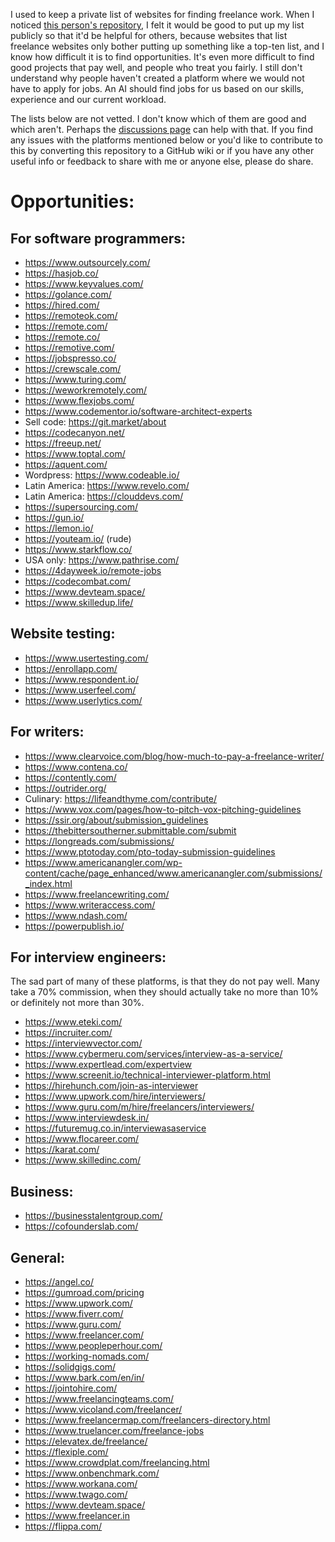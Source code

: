 I used to keep a private list of websites for finding freelance work. When I noticed [this person's repository](https://github.com/yanirs/established-remote), I felt it would be good to put up my list publicly so that it'd be helpful for others, because websites that list freelance websites only bother putting up something like a top-ten list, and I know how difficult it is to find opportunities. It's even more difficult to find good projects that pay well, and people who treat you fairly. I still don't understand why people haven't created a platform where we would not have to apply for jobs. An AI should find jobs for us based on our skills, experience and our current workload.   
  
The lists below are not vetted. I don't know which of them are good and which aren't. Perhaps the [discussions page](https://github.com/nav9/softwareFreelanceAndRemoteJobs/discussions) can help with that. If you find any issues with the platforms mentioned below or you'd like to contribute to this by converting this repository to a GitHub wiki or if you have any other useful info or feedback to share with me or anyone else, please do share.  
  
# Opportunities:  
## For software programmers:  
* https://www.outsourcely.com/
* https://hasjob.co/
* https://www.keyvalues.com/
* https://golance.com/
* https://hired.com/
* https://remoteok.com/
* https://remote.com/
* https://remote.co/
* https://remotive.com/
* https://jobspresso.co/
* https://crewscale.com/
* https://www.turing.com/
* https://weworkremotely.com/
* https://www.flexjobs.com/
* https://www.codementor.io/software-architect-experts
* Sell code: https://git.market/about
* https://codecanyon.net/
* https://freeup.net/
* https://www.toptal.com/
* https://aquent.com/
* Wordpress: https://www.codeable.io/
* Latin America: https://www.revelo.com/
* Latin America: https://clouddevs.com/
* https://supersourcing.com/
* https://gun.io/
* https://lemon.io/
* https://youteam.io/ (rude)
* https://www.starkflow.co/
* USA only: https://www.pathrise.com/
* https://4dayweek.io/remote-jobs
* https://codecombat.com/
* https://www.devteam.space/
* https://www.skilledup.life/
  
## Website testing:  
* https://www.usertesting.com/
* https://enrollapp.com/
* https://www.respondent.io/
* https://www.userfeel.com/
* https://www.userlytics.com/

## For writers:  
* https://www.clearvoice.com/blog/how-much-to-pay-a-freelance-writer/
* https://www.contena.co/
* https://contently.com/
* https://outrider.org/
* Culinary: https://lifeandthyme.com/contribute/
* https://www.vox.com/pages/how-to-pitch-vox-pitching-guidelines
* https://ssir.org/about/submission_guidelines
* https://thebittersoutherner.submittable.com/submit
* https://longreads.com/submissions/
* https://www.ptotoday.com/pto-today-submission-guidelines
* https://www.americanangler.com/wp-content/cache/page_enhanced/www.americanangler.com/submissions/_index.html
* https://www.freelancewriting.com/
* https://www.writeraccess.com/
* https://www.ndash.com/
* https://powerpublish.io/
  
## For interview engineers:  
The sad part of many of these platforms, is that they do not pay well. Many take a 70% commission, when they should actually take no more than 10% or definitely not more than 30%.
* https://www.eteki.com/
* https://incruiter.com/
* https://interviewvector.com/
* https://www.cybermeru.com/services/interview-as-a-service/
* https://www.expertlead.com/expertview
* https://www.screenit.io/technical-interviewer-platform.html
* https://hirehunch.com/join-as-interviewer
* https://www.upwork.com/hire/interviewers/
* https://www.guru.com/m/hire/freelancers/interviewers/
* https://www.interviewdesk.in/
* https://futuremug.co.in/interviewasaservice
* https://www.flocareer.com/
* https://karat.com/
* https://www.skilledinc.com/

## Business:
* https://businesstalentgroup.com/
* https://cofounderslab.com/
  
## General: 
* https://angel.co/ 
* https://gumroad.com/pricing
* https://www.upwork.com/
* https://www.fiverr.com/
* https://www.guru.com/
* https://www.freelancer.com/
* https://www.peopleperhour.com/
* https://working-nomads.com/
* https://solidgigs.com/
* https://www.bark.com/en/in/
* https://jointohire.com/
* https://www.freelancingteams.com/
* https://www.vicoland.com/freelancer/
* https://www.freelancermap.com/freelancers-directory.html
* https://www.truelancer.com/freelance-jobs
* https://elevatex.de/freelance/
* https://flexiple.com/
* https://www.crowdplat.com/freelancing.html
* https://www.onbenchmark.com/
* https://www.workana.com/
* https://www.twago.com/
* https://www.devteam.space/
* https://www.freelancer.in
* https://flippa.com/

